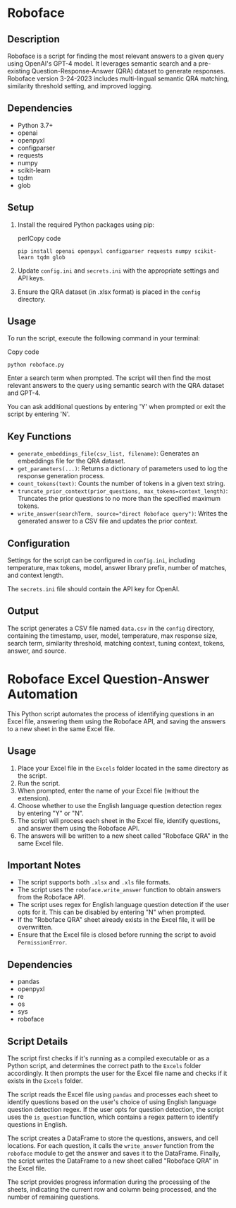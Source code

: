 Roboface
========

Description
-----------

Roboface is a script for finding the most relevant answers to a given query using OpenAI's GPT-4 model. It leverages semantic search and a pre-existing Question-Response-Answer (QRA) dataset to generate responses. Roboface version 3-24-2023 includes multi-lingual semantic QRA matching, similarity threshold setting, and improved logging.

Dependencies
------------

-   Python 3.7+
-   openai
-   openpyxl
-   configparser
-   requests
-   numpy
-   scikit-learn
-   tqdm
-   glob

Setup
-----

1.  Install the required Python packages using pip:

    perlCopy code

    `pip install openai openpyxl configparser requests numpy scikit-learn tqdm glob`

2.  Update `config.ini` and `secrets.ini` with the appropriate settings and API keys.
3.  Ensure the QRA dataset (in .xlsx format) is placed in the `config` directory.

Usage
-----

To run the script, execute the following command in your terminal:

Copy code

`python roboface.py`

Enter a search term when prompted. The script will then find the most relevant answers to the query using semantic search with the QRA dataset and GPT-4.

You can ask additional questions by entering 'Y' when prompted or exit the script by entering 'N'.

Key Functions
-------------

-   `generate_embeddings_file(csv_list, filename)`: Generates an embeddings file for the QRA dataset.
-   `get_parameters(...)`: Returns a dictionary of parameters used to log the response generation process.
-   `count_tokens(text)`: Counts the number of tokens in a given text string.
-   `truncate_prior_context(prior_questions, max_tokens=context_length)`: Truncates the prior questions to no more than the specified maximum tokens.
-   `write_answer(searchTerm, source="direct Roboface query")`: Writes the generated answer to a CSV file and updates the prior context.

Configuration
-------------

Settings for the script can be configured in `config.ini`, including temperature, max tokens, model, answer library prefix, number of matches, and context length.

The `secrets.ini` file should contain the API key for OpenAI.

Output
------

The script generates a CSV file named `data.csv` in the `config` directory, containing the timestamp, user, model, temperature, max response size, search term, similarity threshold, matching context, tuning context, tokens, answer, and source.

Roboface Excel Question-Answer Automation
=========================================

This Python script automates the process of identifying questions in an Excel file, answering them using the Roboface API, and saving the answers to a new sheet in the same Excel file.

Usage
-----

1.  Place your Excel file in the `Excels` folder located in the same directory as the script.
2.  Run the script.
3.  When prompted, enter the name of your Excel file (without the extension).
4.  Choose whether to use the English language question detection regex by entering "Y" or "N".
5.  The script will process each sheet in the Excel file, identify questions, and answer them using the Roboface API.
6.  The answers will be written to a new sheet called "Roboface QRA" in the same Excel file.

Important Notes
---------------

-   The script supports both `.xlsx` and `.xls` file formats.
-   The script uses the `roboface.write_answer` function to obtain answers from the Roboface API.
-   The script uses regex for English language question detection if the user opts for it. This can be disabled by entering "N" when prompted.
-   If the "Roboface QRA" sheet already exists in the Excel file, it will be overwritten.
-   Ensure that the Excel file is closed before running the script to avoid `PermissionError`.

Dependencies
------------

-   pandas
-   openpyxl
-   re
-   os
-   sys
-   roboface

Script Details
--------------

The script first checks if it's running as a compiled executable or as a Python script, and determines the correct path to the `Excels` folder accordingly. It then prompts the user for the Excel file name and checks if it exists in the `Excels` folder.

The script reads the Excel file using `pandas` and processes each sheet to identify questions based on the user's choice of using English language question detection regex. If the user opts for question detection, the script uses the `is_question` function, which contains a regex pattern to identify questions in English.

The script creates a DataFrame to store the questions, answers, and cell locations. For each question, it calls the `write_answer` function from the `roboface` module to get the answer and saves it to the DataFrame. Finally, the script writes the DataFrame to a new sheet called "Roboface QRA" in the Excel file.

The script provides progress information during the processing of the sheets, indicating the current row and column being processed, and the number of remaining questions.
